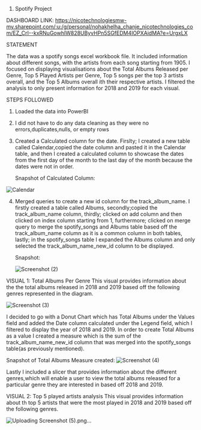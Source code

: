 1. Spotify Project

DASHBOARD LINK: https://nicotechnologiesmw-my.sharepoint.com/:u:/g/personal/nohakhelha_chanje_nicotechnologies_com/EZ_CrI--kxRNuGowhIW828UByvHPn5SGfEDM4IOPXAidMA?e=UrgxLX

STATEMENT

The data was a spotify songs excel workbook file. It included information about different songs, with the artists from each song starting from 1905. 
I focused on displaying visualisations about the Total Albums Released per Genre, Top 5 Played Artists per Genre, Top 5 songs per the top 3 artists overall, 
and the Top 5 Albums overall ith their respective artists. I filtered the analysis to only present information for 2018 and 2019 for each visual.

STEPS FOLLOWED
1. Loaded the data into PowerBI
2. I did not have to do any data cleaning as they were no errors,duplicates,nulls, or empty rows
3. Created a Calculated column for the date. Firslty; I created a new table called Calendar,copied the date column and pasted it in the Calendar table, and then I created a calculated column to showcase the dates from the first day of the month to the last day of the month because the dates were not in order.
   
   Snapshot of Calculated Column:

   
  ![Calendar](https://github.com/khelz424/Spotify-Project/assets/141655852/81dac18d-0e7b-4e4d-82f4-727fa0c8e522)


  4. Merged queries to create a new id column for the track_album_name. I firstly created a table called Albums, secondly;copied the track_album_name column, thirdly; clicked on add column and then clicked on index column starting from 1, furthermore; clicked on merge query to merge the spotify_songs and Albums table based off the track_album_name column as it is a common column in both tables, lastly; in the spotify_songs table I expanded the Albums column and only selected the track_album_name_new_id column to be displayed.

     Snapshot:


     ![Screenshot (2)](https://github.com/khelz424/Spotify-Project/assets/141655852/57258754-ee5a-41be-bb28-24ef1229b228)


VISUAL 1: Total Albums Per Genre
This visual provides information about the the total albums released in 2018 and 2019 based off the following genres represented in the diagram. 

![Screenshot (3)](https://github.com/khelz424/Spotify-Project/assets/141655852/a591b258-07b9-466b-a227-fc6d27ee22c0)



I decided to go with a Donut Chart which has Total Albums under the Values field and added the Date column calculated under the Legend field, which I filtered to display the year of 2018 and 2019.
In order to create Total Albums as a value I created a measure which is the sum of the track_album_name_new_id column that was merged into the spotify_songs table(as previously mentioned).

Snapshot of Total Albums Measure created:
![Screenshot (4)](https://github.com/khelz424/Spotify-Project/assets/141655852/7946c674-501a-4215-9e13-44b5b08e37d9)



Lastly I included a slicer that provides information about the different genres,which will enable a user to view the total albums released for a particular genre they are interested in based off 2018 and 2019.


VISUAL 2: Top 5 played artists analysis
This visual provides information about th top 5 artists that were the most played in 2018 and 2019 based off the following genres.

![Uploading Screenshot (5).png…]()



